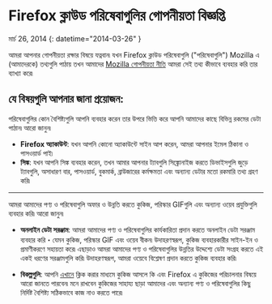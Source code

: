 # Firefox ক্লাউড পরিষেবাগুলির গোপনীয়তা বিজ্ঞপ্তি

মার্চ 26, 2014
{: datetime="2014-03-26" }

আমরা আপনার গোপনীয়তা রক্ষার বিষয়ে যত্নবান৷ যখন Firefox ক্লাউড পরিষেবাগুলি ("পরিষেবাগুলি") Mozilla এ (আমাদেরকে) তথ্যগুলি পাঠায় তখন আমাদের [Mozilla গোপনীয়তা নীতি](http://www.mozilla.org/en-US/privacy/) আমরা সেই তথ্য কীভাবে ব্যবহার করি তার ব্যাখ্যা করে৷

## যে বিষয়গুলি আপনার জানা প্রয়োজন:

পরিষেবাগুলির কোন বৈশিষ্ট্যগুলি আপনি ব্যবহার করেন তার উপরে ভিত্তি করে আপনি আমাদের কাছে বিভিন্ন রকমের ডেটা পাঠান৷   আরো জানুন৷

* **Firefox অ্যাকাউন্ট**: যখন আপনি কোনো অ্যাকাউন্টে সাইন আপ করেন, আমরা আপনার ইমেল ঠিকানা ও পাসওয়ার্ড পাই৷ 
* **সিঙ্ক**: যখন আপনি সিঙ্ক ব্যবহার করেন, তখন আমার আপনার ট্যাবগুলি সিঙ্ক্রোনাইজ করতে ডিভাইসগুলি জুড়ে ট্যাবগুলি, অসাধারণ বার, পাসওয়ার্ড, বুকমার্ক, ব্রাউজারের কর্মক্ষমতা এবং অন্যান্য ডেটার মতো রকমারি তথ্য গ্রহণ করি৷    

---------------------------------------

আমরা আমাদের পণ্য ও পরিষেবাগুলি অফার ও উন্নতি করতে কুকিজ, পরিস্কার GIFগুলি এবং অন্যান্য ওয়েব প্রযুক্তিগুলি ব্যবহার করি৷  আরো জানুন৷

* **অনলাইন ডেটা সরঞ্জাম**: আমরা আমাদের পণ্য ও পরিষেবাগুলির কার্যকারিতা প্রদান করতে অনলাইন ডেটা সরঞ্জাম ব্যবহার করি・যেমন কুকিজ, পরিস্কার GIF এবং ওয়েব বীকন৷ উদাহরণস্বরূপ, কুকিজ ব্যবহারকারীর সাইন-ইন ও প্রমাণীকরণে সহায়তা করে৷ এছাড়াও আমরা আমাদের পণ্য ও পরিষেবাগুলির উন্নতির উদ্দেশ্যে ডেটা সংগ্রহ করতে এই একই ধরণের সরঞ্জামগুলি করি৷ উদাহরণস্বরূপ, আমরা ওয়েবে বিশ্লেষণ প্রদান করতে কুকিজ ব্যবহার করি৷ 

* **বিকল্পগুলি**: আপনি [এখানে](https://support.mozilla.org/en-US/kb/cookies-information-websites-store-on-your-computer) ক্লিক করার মাধ্যমে কুকিজ আসলে কি এবং Firefox এ কুকিজের পরিচালনার বিষয়ে আরো জানতে পারবেন৷ মনে রাখবেন কুকিজের সাহায্য ছাড়া আমাদের এবং অন্যান্য পণ্য ও পরিষেবাগুলির কিছু নির্দিষ্ট বৈশিষ্ট্য সঠিকভাবে কাজ নাও করতে পারে৷ 
